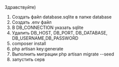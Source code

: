 Здравствуйте)

1. Создать файл database.sqlite в папке database
2. Создать .env файл
3. В DB_CONNECTION указать sqlite
4. Удалить DB_HOST, DB_PORT, DB_DATABASE, DB_USERNAME,DB_PASSWORD
5. composer install
6. php artisan key:generate
5. Выполнить миграции php artisan migrate --seed
6. запустить серв
